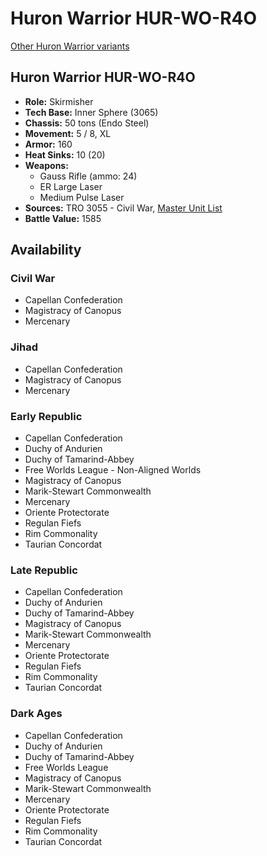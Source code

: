 # Huron Warrior HUR-WO-R4O

[Other Huron Warrior variants](../huron_warrior.md)

## Huron Warrior HUR-WO-R4O
- **Role:** Skirmisher
- **Tech Base:** Inner Sphere (3065)
- **Chassis:** 50 tons (Endo Steel)
- **Movement:** 5 / 8, XL
- **Armor:** 160
- **Heat Sinks:** 10 (20)
- **Weapons:**
  - Gauss Rifle (ammo: 24)
  - ER Large Laser
  - Medium Pulse Laser
- **Sources:** TRO 3055 - Civil War, [Master Unit List](http://masterunitlist.info/Unit/Details/1583/huron-warrior-hur-wo-r4o)
- **Battle Value:** 1585

## Availability

### Civil War
- Capellan Confederation
- Magistracy of Canopus
- Mercenary

### Jihad
- Capellan Confederation
- Magistracy of Canopus
- Mercenary

### Early Republic
- Capellan Confederation
- Duchy of Andurien
- Duchy of Tamarind-Abbey
- Free Worlds League - Non-Aligned Worlds
- Magistracy of Canopus
- Marik-Stewart Commonwealth
- Mercenary
- Oriente Protectorate
- Regulan Fiefs
- Rim Commonality
- Taurian Concordat

### Late Republic
- Capellan Confederation
- Duchy of Andurien
- Duchy of Tamarind-Abbey
- Magistracy of Canopus
- Marik-Stewart Commonwealth
- Mercenary
- Oriente Protectorate
- Regulan Fiefs
- Rim Commonality
- Taurian Concordat

### Dark Ages
- Capellan Confederation
- Duchy of Andurien
- Duchy of Tamarind-Abbey
- Free Worlds League
- Magistracy of Canopus
- Marik-Stewart Commonwealth
- Mercenary
- Oriente Protectorate
- Regulan Fiefs
- Rim Commonality
- Taurian Concordat

